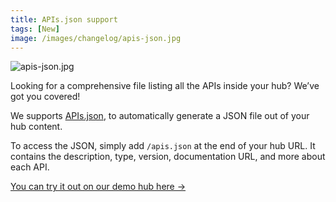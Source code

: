```yaml
---
title: APIs.json support
tags: [New]
image: /images/changelog/apis-json.jpg
---
```


![apis-json.jpg](/images/changelog/apis-json.jpg)

Looking for a comprehensive file listing all the APIs inside your hub? We’ve got you covered! 

We supports [APIs.json](https://apisjson.org/), to automatically generate a JSON file out of your hub content. 

To access the JSON, simply add `/apis.json` at the end of your hub URL. It contains the description, type, version, documentation URL, and more about each API. 

[You can try it out on our demo hub here →](https://demo.bump.sh/apis.json)
